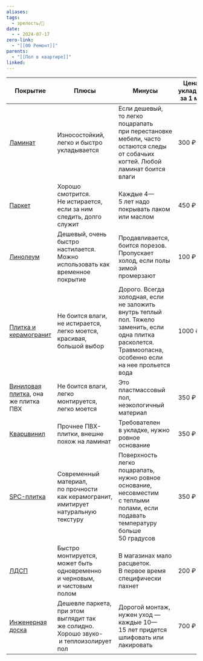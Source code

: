 ```yaml
---
aliases: 
tags:
  - зрелость/🌱
date:
  - - 2024-07-17
zero-link:
  - "[[00 Ремонт]]"
parents:
  - "[[Пол в квартире]]"
linked:
---
```

| Покрытие                                                     | Плюсы                                                                                 | Минусы                                                                                                                                                       | Цена укладки за 1 м² |
| ------------------------------------------------------------ | ------------------------------------------------------------------------------------- | ------------------------------------------------------------------------------------------------------------------------------------------------------------ | -------------------- |
| [Ламинат](Ламинат.md)                                        | Износостойкий, легко и быстро укладывается                                            | Если дешевый, то легко поцарапать при перестановке мебели, часто остаются следы от собачьих когтей. Любой ламинат боится влаги                               | 300 ₽                |
| [Паркет](Паркет.md)                                          | Хорошо смотрится. Не истирается, если за ним следить, долго служит                    | Каждые 4—5 лет надо покрывать лаком или маслом                                                                                                               | 450 ₽                |
| [Линолеум](Линолеум.md)                                      | Дешевый, очень быстро настилается. Можно использовать как временное покрытие          | Продавливается, боится порезов. Пропускает холод, если полы зимой промерзают                                                                                 | 100 ₽                |
| [Плитка и керамогранит](Плитка%20и%20керамогранит.md)        | Не боится влаги, не истирается, легко моется, красивая, большой выбор                 | Дорого. Всегда холодная, если не заложить внутрь теплый пол. Тяжело заменить, если одна плитка расколется. Травмоопасна, особенно если на нее прольется вода | 1000 ₽               |
| [Виниловая плитка](Виниловая%20плитка.md), она же плитка ПВХ | Не боится влаги, легко монтируется, легко моется                                      | Это пластмассовый пол, неэкологичный материал                                                                                                                | 350 ₽                |
| [Кварцвинил](Кварцвинил.md)                                  | Прочнее ПВХ-плитки, внешне похож на ламинат                                           | Требователен в укладке, нужно ровное основание                                                                                                               | 350 ₽                |
| [SPC-плитка](SPC-плитка.md)                                  | Современный материал, по прочности как керамогранит, имитирует натуральную текстуру   | Поверхность легко поцарапать, нужно ровное основание, несовместим с теплыми полами, если подавать температуру больше 50 градусов                             | 350 ₽                |
| [ЛДСП](Ламинированная%20ДСП.md)                              | Быстро монтируется, может быть одновременно и черновым, и чистовым полом              | В магазинах мало расцветок. В первое время специфически пахнет                                                                                               | 200 ₽                |
| [Инженерная доска](Инженерная%20доска.md)                    | Дешевле паркета, при этом выглядит так же солидно. Хорошо звуко- и теплоизолирует пол | Дорогой монтаж, нужен уход — каждые 10—15 лет придется шлифовать или лакировать                                                                              | 700 ₽                |
